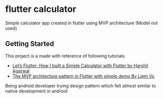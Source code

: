 # flutter calculator

Simple calculator app created in flutter using MVP architecture (Model not used)

## Getting Started

This project is a made with reference of following tutorials
- [Let’s Flutter: How I built a Simple Calculator with Flutter by Harshil Agarwal](https://medium.com/@harshil1712/lets-flutter-how-i-built-a-simple-calculator-with-flutter-41410b76a1aa)
- [The MVP architecture pattern in Flutter with simple demo By Liem Vo](https://medium.com/flutterpub/the-mvp-architecture-pattern-in-flutter-with-simple-demo-65ab3282c54b)

Being android developer trying design pattern which felt almost similar to native development in android

